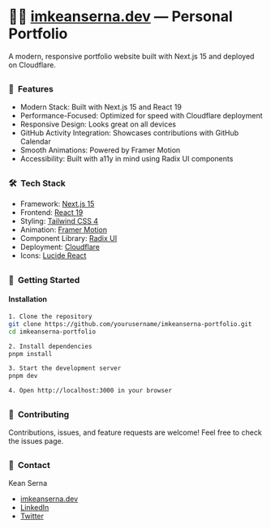 # 🧑‍💻 [imkeanserna.dev](https://imkeanserna-porfolio.keandelaserna22.workers.dev/) — Personal Portfolio
A modern, responsive portfolio website built with Next.js 15 and deployed on Cloudflare.

## <h3 name="snap-and-fix">🚀&nbsp; Features</h3>
- Modern Stack: Built with Next.js 15 and React 19
- Performance-Focused: Optimized for speed with Cloudflare deployment
- Responsive Design: Looks great on all devices
- GitHub Activity Integration: Showcases contributions with GitHub Calendar
- Smooth Animations: Powered by Framer Motion
- Accessibility: Built with a11y in mind using Radix UI components

## <h3 name="snap-and-fix">🛠️&nbsp; Tech Stack</h3>
- Framework: [Next.js 15](https://nextjs.org/)
- Frontend: [React 19](https://react.dev/blog/2024/12/05/react-19)
- Styling: [Tailwind CSS 4](https://tailwindcss.com/)
- Animation: [Framer Motion](https://www.npmjs.com/package/framer-motion)
- Component Library: [Radix UI](https://www.radix-ui.com/)
- Deployment: [Cloudflare](https://www.cloudflare.com/)
- Icons: [Lucide React](https://lucide.dev/guide/packages/lucide-react)


## <h3 name="snap-and-fix">🚀&nbsp; Getting Started</h3>
<h4>Installation</h4>

```bash
1. Clone the repository
git clone https://github.com/yourusername/imkeanserna-portfolio.git
cd imkeanserna-portfolio

2. Install dependencies
pnpm install

3. Start the development server
pnpm dev

4. Open http://localhost:3000 in your browser
```

## <h3 name="snap-and-fix">🤝&nbsp; Contributing</h3>
Contributions, issues, and feature requests are welcome! Feel free to check the issues page.

## <h3 name="snap-and-fix">👤&nbsp; Contact</h3>
Kean Serna
- [imkeanserna.dev](https://imkeanserna-porfolio.keandelaserna22.workers.dev/)
- [LinkedIn](https://www.linkedin.com/in/kean-serna/)
- [Twitter](https://x.com/imkeanserna)
